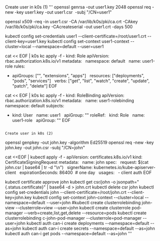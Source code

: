 Create user in k0s (1)
'''
openssl genrsa -out user1.key 2048
openssl req -new -key user1.key -out user1.csr  -subj "/CN=user1"

openssl x509 -req -in user1.csr -CA /var/lib/k0s/pki/ca.crt -CAkey /var/lib/k0s/pki/ca.key -CAcreateserial -out user1.crt -days 500

kubectl config set-credentials user1 --client-certificate=/root/user1.crt --client-key=user1.key
kubectl config set-context user1-context --cluster=local --namespace=default --user=user1

cat << EOF | k0s kc apply -f -
kind: Role
apiVersion: rbac.authorization.k8s.io/v1
metadata:
  namespace: default
  name: user1-role
rules:
- apiGroups: ["", "extensions", "apps"]
  resources: ["deployments", "pods", "services"]
  verbs: ["get", "list", "watch", "create", "update", "patch", "delete"]
EOF

cat << EOF | k0s kc apply -f -
kind: RoleBinding
apiVersion: rbac.authorization.k8s.io/v1
metadata:
  name: user1-rolebinding
  namespace: default
subjects:
- kind: User
  name: user1
  apiGroup: ""
roleRef:
  kind: Role
  name: user1-role
  apiGroup: ""
EOF

```

Create user in k0s (2)
```
openssl genpkey -out john.key -algorithm Ed25519
openssl req -new -key john.key -out john.csr -subj "/CN=john"

cat <<EOF | kubectl apply -f -
apiVersion: certificates.k8s.io/v1
kind: CertificateSigningRequest
metadata:
  name: john
spec:
  request: $(cat john.csr | base64 | tr -d "\n")
  signerName: kubernetes.io/kube-apiserver-client
  expirationSeconds: 86400  # one day
  usages:
  - client auth
EOF

kubectl certificate approve john
kubectl get csr/john -o jsonpath="{.status.certificate}" | base64 -d > john.crt
kubectl delete csr john
kubectl config set-credentials john --client-certificate=/root/john.crt --client-key=john.key
kubectl config set-context john-context --cluster=local --namespace=default --user=john
#kubectl create clusterrolebinding john-view --clusterrole=view --user=john
kubectl create clusterrole pod-manager --verb=create,list,get,delete --resource=pods
kubectl create clusterrolebinding c-john-pod-manager --clusterrole=pod-manager --user=john
kubectl auth can-i create deployments --namespace=default --as=john
kubectl auth can-i create secrets --namespace=default --as=john
kubectl auth can-i get pods --namespace=default --as=john
'''
